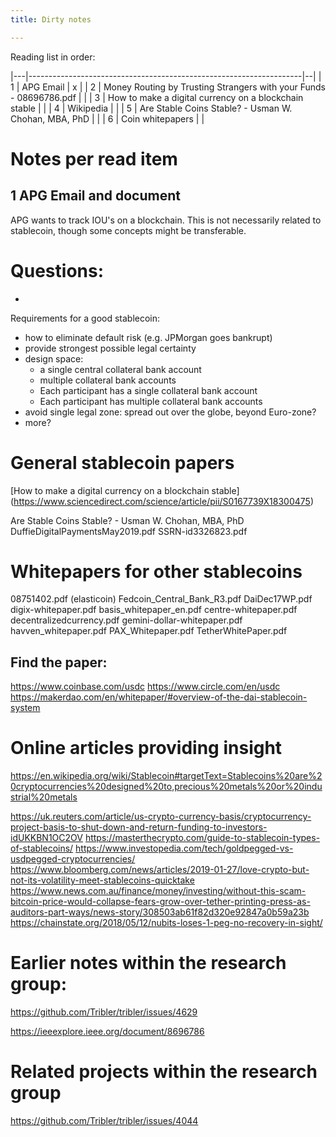 ```yaml
---
title: Dirty notes

---
```


Reading list in order:

|---|--------------------------------------------------------------------|--|
| 1 | APG Email                                                          | x |
| 2 | Money Routing by Trusting Strangers with your Funds - 08696786.pdf |  |
| 3 | How to make a digital currency on a blockchain stable              |  |
| 4 | Wikipedia                                                          |  |
| 5 | Are Stable Coins Stable? - Usman W. Chohan, MBA, PhD               |  |
| 6 | Coin whitepapers                                                   |  |

# Notes per read item

## 1 APG Email and document

APG wants to track IOU's on a blockchain. This is not necessarily related to
stablecoin, though some concepts might be transferable.

# Questions:

 -

 Requirements for a good stablecoin:

 - how to eliminate default risk (e.g. JPMorgan goes bankrupt)
 - provide strongest possible legal certainty
 - design space:
     - a single central collateral bank account
     - multiple collateral bank accounts
     - Each participant has a single collateral bank account
     - Each participant has multiple collateral bank accounts
 - avoid single legal zone: spread out over the globe, beyond Euro-zone?
 - more?

# General stablecoin papers

[How to make a digital currency on a blockchain stable] (https://www.sciencedirect.com/science/article/pii/S0167739X18300475)

Are Stable Coins Stable? - Usman W. Chohan, MBA, PhD
DuffieDigitalPaymentsMay2019.pdf
SSRN-id3326823.pdf

# Whitepapers for other stablecoins

08751402.pdf (elasticoin)
Fedcoin_Central_Bank_R3.pdf
DaiDec17WP.pdf
digix-whitepaper.pdf
basis_whitepaper_en.pdf
centre-whitepaper.pdf
decentralizedcurrency.pdf
gemini-dollar-whitepaper.pdf
havven_whitepaper.pdf
PAX_Whitepaper.pdf
TetherWhitePaper.pdf

## Find the paper:
https://www.coinbase.com/usdc
https://www.circle.com/en/usdc
https://makerdao.com/en/whitepaper/#overview-of-the-dai-stablecoin-system

# Online articles providing insight

https://en.wikipedia.org/wiki/Stablecoin#targetText=Stablecoins%20are%20cryptocurrencies%20designed%20to,precious%20metals%20or%20industrial%20metals

https://uk.reuters.com/article/us-crypto-currency-basis/cryptocurrency-project-basis-to-shut-down-and-return-funding-to-investors-idUKKBN1OC2OV
https://masterthecrypto.com/guide-to-stablecoin-types-of-stablecoins/
https://www.investopedia.com/tech/goldpegged-vs-usdpegged-cryptocurrencies/
https://www.bloomberg.com/news/articles/2019-01-27/love-crypto-but-not-its-volatility-meet-stablecoins-quicktake
https://www.news.com.au/finance/money/investing/without-this-scam-bitcoin-price-would-collapse-fears-grow-over-tether-printing-press-as-auditors-part-ways/news-story/308503ab61f82d320e92847a0b59a23b
https://chainstate.org/2018/05/12/nubits-loses-1-peg-no-recovery-in-sight/

# Earlier notes within the research group:
https://github.com/Tribler/tribler/issues/4629

https://ieeexplore.ieee.org/document/8696786

# Related projects within the research group

https://github.com/Tribler/tribler/issues/4044
